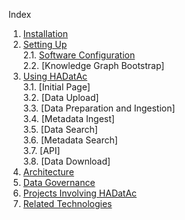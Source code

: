 Index

1. [Installation](https://github.com/paulopinheiro1234/hadatac/wiki/HADatAc-User-Guide#1-installing-hadatac)  
2. [Setting Up](https://github.com/paulopinheiro1234/hadatac/wiki/HADatAc-User-Guide#2-setting-up-hadatac)  
  2.1. [Software Configuration](https://github.com/paulopinheiro1234/hadatac/wiki/Setting-up-HADatAc-Configuration)  
  2.2. [Knowledge Graph Bootstrap]  
3. [Using HADatAc](https://github.com/paulopinheiro1234/hadatac/wiki/HADatAc-User-Guide#3-using-hadatac)  
  3.1. [Initial Page]  
  3.2. [Data Upload]  
  3.3. [Data Preparation and Ingestion]  
  3.4. [Metadata Ingest]  
  3.5. [Data Search]  
  3.6. [Metadata Search]  
  3.7. [API]  
  3.8. [Data Download]  
4. [Architecture](https://github.com/paulopinheiro1234/hadatac/wiki/HADatAc-User-Guide#4-architecture)  
5. [Data Governance](https://github.com/paulopinheiro1234/hadatac/wiki/HADatAc-User-Guide#5-data-governance)  
6. [Projects Involving HADatAc](https://github.com/paulopinheiro1234/hadatac/wiki/HADatAc-User-Guide#6-projects-involved-with-hadatac)  
7. [Related Technologies](https://github.com/paulopinheiro1234/hadatac/wiki/HADatAc-User-Guide#7-other-products-and-technologies-related-to-hadatac) 